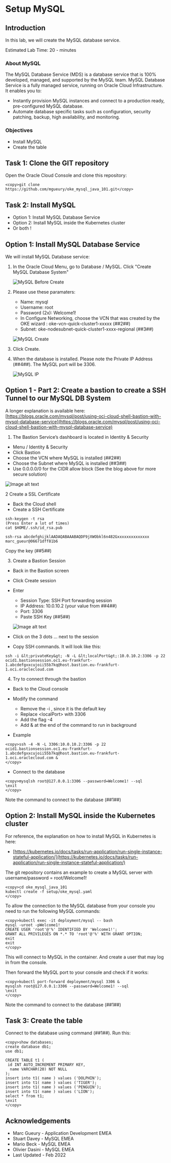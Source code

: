 # Setup MySQL

## Introduction

In this lab, we will create the MySQL database service.

Estimated Lab Time: 20 - minutes

### About MySQL 
The MySQL Database Service (MDS) is a database service that is 100% developed, managed, and supported by the MySQL team. 
MySQL Database Service is a fully managed service, running on Oracle Cloud Infrastructure. It enables you to:
* Instantly provision MySQL instances and connect to a production ready, pre-configured MySQL database.
* Automate database specific tasks such as configuration, security patching, backup, high availability, and monitoring.

### Objectives
* Install MySQL 
* Create the table

## Task 1: Clone the GIT repository
Open the Oracle Cloud Console and clone this repository:

```
<copy>git clone https://github.com/mgueury/oke_mysql_java_101.git</copy>
```
## Task 2: Install MySQL

* Option 1: Install MySQL Database Service
* Option 2: Install MySQL inside the Kubernetes cluster
* Or both !

## Option 1: Install MySQL Database Service

We will install MySQL Database service:

1. In the Oracle Cloud Menu, go to Database / MySQL. Click "Create MySQL Database System"

	![MySQL Before Create](images/mysql-before-create.png)

2. Please use these paramaters:
    - Name: mysql
    - Username: root
    - Password (2x): Welcome1! 
    - In Configure Networking, choose the VCN that was created by the OKE wizard : oke-vcn-quick-cluster1-xxxxx (##2##)
    - Subnet: oke-nodesubnet-quick-cluster1-xxxx-regional (##3##)

	![MySQL Create](images/mysql-create.png)

3. Click Create. 
4. When the database is installed. Please note the Private IP Address (##4##). The MySQL port will be 3306.

	![MySQL IP](images/mysql-ip.png)

## Option 1 - Part 2: Create a bastion to create a SSH Tunnel to our MySQL DB System

A longer explanation is available here:[https://blogs.oracle.com/mysql/post/using-oci-cloud-shell-bastion-with-mysql-database-service](https://blogs.oracle.com/mysql/post/using-oci-cloud-shell-bastion-with-mysql-database-service)


1. The Bastion Service’s dashboard is located in Identity & Security

  - Menu / Identity & Security
  - Click Bastion
  - Choose the VCN where MySQL is installed (##2##)
  - Choose the Subnet where MySQL is installed (##3##)
  - Use 0.0.0.0/0 for the CIDR allow block (See the blog above for more secure solution)

  ![Image alt text](images/bastion-create.png)

2 Create a SSL Certificate

  - Back the Cloud shell
  - Create a SSH Certificate

```
ssh-keygen -t rsa
(Press Enter a lot of times)
cat $HOME/.ssh/id_rsa.pub
```
```
ssh-rsa abcdefghijklAADAQABAAABAQDF9jXWObkl6n482Gxxxxxxxxxxxxxx marc_gueur@06671dff81b6
```

Copy the key (##5##)

3. Create a Bastion Session

  - Back in the Bastion screen
  - Click Create session
  - Enter
    - Session Type: SSH Port forwarding session
    - IP Address: 10.0.10.2 (your value from ##4##)
    - Port: 3306
    - Paste SSH Key (##5##)

	![Image alt text](images/bastion-create-session.png)

- Click on the 3 dots ... next to the session
- Copy SSH commands. It will look like this:

```
ssh -i &lt;privateKey&gt; -N -L &lt;localPort&gt;:10.0.10.2:3306 -p 22 ocid1.bastionsession.oc1.eu-frankfurt-1.abcdefgxxcujoii55b7kq@host.bastion.eu-frankfurt-1.oci.oraclecloud.com
```
4. Try to connect through the bastion 

- Back to the Cloud console
- Modify the command
    - Remove the  -i <privateKey>, since it is the default key
    - Replace &lt;localPort&gt; with 3306
    - Add the flag -4
    - Add & at the end of the command to run in background

- Example
```
<copy>ssh -4 -N -L 3306:10.0.10.2:3306 -p 22 ocid1.bastionsession.oc1.eu-frankfurt-1.abcdefgxxcujoii55b7kq@host.bastion.eu-frankfurt-1.oci.oraclecloud.com &
</copy>
````

- Connect to the database

```
<copy>mysqlsh root@127.0.0.1:3306 --password=Welcome1! --sql
\exit
</copy>
```

Note the command to connect to the database (##1##)

## Option 2: Install MySQL inside the Kubernetes cluster

For reference, the explanation on how to install MySQL in Kubernetes is here:
- [https://kubernetes.io/docs/tasks/run-application/run-single-instance-stateful-application/](https://kubernetes.io/docs/tasks/run-application/run-single-instance-stateful-application/)

The git repository contains an example to create a MySQL server with username/password = root/Welcome1!

```
<copy>cd oke_mysql_java_101
kubectl create -f setup/oke_mysql.yaml 
</copy>
```

To allow the connection to the MySQL database from your console you need
to run the following MySQL commands:

```
<copy>kubectl exec -it deployment/mysql -- bash
mysql -uroot -pWelcome1!
CREATE USER 'root'@'%' IDENTIFIED BY 'Welcome1!';
GRANT ALL PRIVILEGES ON *.* TO 'root'@'%' WITH GRANT OPTION;
exit
exit
</copy>
```
This will connect to MySQL in the container. And create a user that may log in from the console.

Then forward the MySQL port to your console and check if it works:

```
<copy>kubectl port-forward deployment/mysql 3306 &
mysqlsh root@127.0.0.1:3306 --password=Welcome1! --sql
\exit
</copy>
```

Note the command to connect to the database (##1##)

## Task 3: Create the table

Connect to the database using command (##1##). Run this:
```
<copy>show databases;
create database db1;
use db1;

CREATE TABLE t1 (
 id INT AUTO_INCREMENT PRIMARY KEY,
  name VARCHAR(20) NOT NULL
);
insert into t1( name ) values ('DOLPHIN');
insert into t1( name ) values ('TIGER');
insert into t1( name ) values ('PENGUIN');
insert into t1( name ) values ('LION');
select * from t1;
\exit
</copy>
```

## Acknowledgements
* Marc Gueury - Application Development EMEA
* Stuart Davey - MySQL EMEA
* Mario Beck - MySQL EMEA
* Olivier Dasini - MySQL EMEA
* Last Updated - Feb 2022


